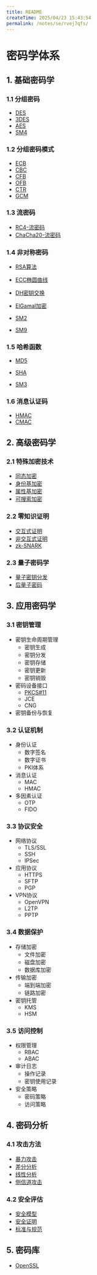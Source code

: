```yaml
---
title: README
createTime: 2025/04/23 15:43:54
permalink: /notes/se/rvej7qfs/
---
```

# 密码学体系

## 1. 基础密码学

### 1.1 分组密码
- [DES](./symmetric/des.md)
- [3DES](./symmetric/3des.md)
- [AES](./symmetric/aes.md)
- [SM4](./symmetric/sm4.md)

### 1.2 分组密码模式
- [ECB](./symmetric/ecb.md)
- [CBC](./symmetric/cbc.md)
- [CFB](./symmetric/cfb.md)
- [OFB](./symmetric/ofb.md)
- [CTR](./symmetric/ctr.md)
- [GCM](./symmetric/gcm.md)

### 1.3 流密码
- [RC4-流密码](./symmetric/rc4.md)
- [ChaCha20-流密码](./symmetric/chacha20.md)

### 1.4 非对称密码
- [RSA算法](./asymmetric/rsa.md)
- [ECC椭圆曲线](./asymmetric/ecc.md)
- [DH密钥交换](./asymmetric/dh.md)
- [ElGamal加密](./asymmetric/elgamal.md)

- [SM2](./asymmetric/sm2.md)
- [SM9](./asymmetric/sm9.md)

### 1.5 哈希函数
- [MD5](./hash/md5.md)
- [SHA](./hash/sha.md)

- [SM3](./hash/sm3.md)

### 1.6 消息认证码
- [HMAC](./mac/hmac.md)
- [CMAC](./mac/cmac.md)

## 2. 高级密码学

### 2.1 特殊加密技术
- [同态加密](./advanced/homomorphic.md)
- [身份基加密](./advanced/ibe.md)
- [属性基加密](./advanced/abe.md)
- [可搜索加密](./advanced/searchable.md)

### 2.2 零知识证明
- [交互式证明](./zkp/interactive.md)
- [非交互式证明](./zkp/non-interactive.md)
- [zk-SNARK](./zkp/zk-snark.md)

### 2.3 量子密码学
- [量子密钥分发](./quantum/qkd.md)
- [后量子密码](./quantum/post-quantum.md)

## 3. 应用密码学

### 3.1 密钥管理
- 密钥生命周期管理
    - 密钥生成
    - 密钥分发
    - 密钥存储
    - 密钥更新
    - 密钥销毁
- 密码设备接口
    - [PKCS#11](./applied/pkcs11.md)
    - JCE
    - CNG
- 密钥备份与恢复

### 3.2 认证机制
- 身份认证
    - 数字签名
    - 数字证书
    - PKI体系
- 消息认证
    - MAC
    - HMAC
- 多因素认证
    - OTP
    - FIDO

### 3.3 协议安全
- 网络协议
    - TLS/SSL
    - SSH
    - IPSec
- 应用协议
    - HTTPS
    - SFTP
    - PGP
- VPN协议
    - OpenVPN
    - L2TP
    - PPTP
### 3.4 数据保护
- 存储加密
    - 文件加密
    - 磁盘加密
    - 数据库加密
- 传输加密
    - 端到端加密
    - 链路加密
- 密钥托管
    - KMS
    - HSM
### 3.5 访问控制
- 权限管理
    - RBAC
    - ABAC
- 审计日志
    - 操作记录
    - 密钥使用记录
- 安全策略
    - 密码策略
    - 访问策略

## 4. 密码分析

### 4.1 攻击方法
- [暴力攻击](./analysis/brute-force.md)
- [差分分析](./analysis/differential.md)
- [线性分析](./analysis/linear.md)
- [侧信道攻击](./analysis/side-channel.md)

### 4.2 安全评估
- [安全模型](./security/models.md)
- [安全证明](./security/proofs.md)
- [标准与规范](./security/standards.md)

## 5. 密码库
- [OpenSSL](./library/openssl.md)